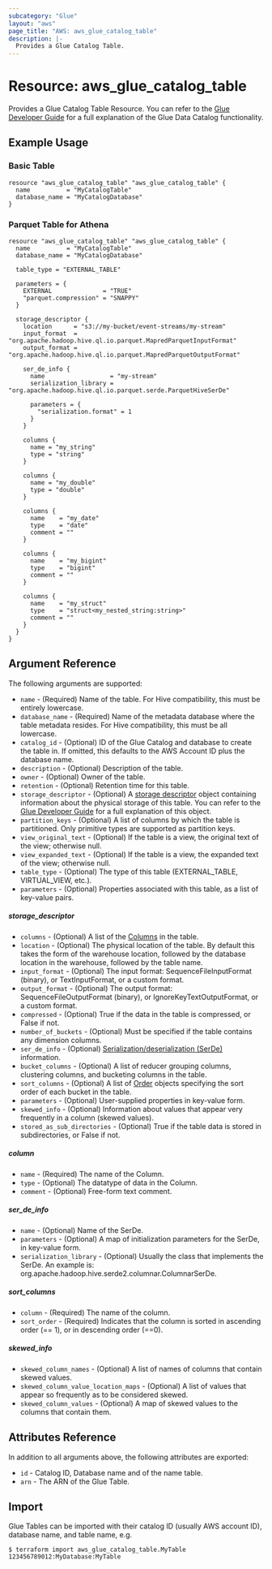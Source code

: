 ```yaml
---
subcategory: "Glue"
layout: "aws"
page_title: "AWS: aws_glue_catalog_table"
description: |-
  Provides a Glue Catalog Table.
---
```


# Resource: aws_glue_catalog_table

Provides a Glue Catalog Table Resource. You can refer to the [Glue Developer Guide](http://docs.aws.amazon.com/glue/latest/dg/populate-data-catalog.html) for a full explanation of the Glue Data Catalog functionality.

## Example Usage

### Basic Table

```hcl
resource "aws_glue_catalog_table" "aws_glue_catalog_table" {
  name          = "MyCatalogTable"
  database_name = "MyCatalogDatabase"
}
```

### Parquet Table for Athena

```hcl
resource "aws_glue_catalog_table" "aws_glue_catalog_table" {
  name          = "MyCatalogTable"
  database_name = "MyCatalogDatabase"

  table_type = "EXTERNAL_TABLE"

  parameters = {
    EXTERNAL              = "TRUE"
    "parquet.compression" = "SNAPPY"
  }

  storage_descriptor {
    location      = "s3://my-bucket/event-streams/my-stream"
    input_format  = "org.apache.hadoop.hive.ql.io.parquet.MapredParquetInputFormat"
    output_format = "org.apache.hadoop.hive.ql.io.parquet.MapredParquetOutputFormat"

    ser_de_info {
      name                  = "my-stream"
      serialization_library = "org.apache.hadoop.hive.ql.io.parquet.serde.ParquetHiveSerDe"

      parameters = {
        "serialization.format" = 1
      }
    }

    columns {
      name = "my_string"
      type = "string"
    }

    columns {
      name = "my_double"
      type = "double"
    }

    columns {
      name    = "my_date"
      type    = "date"
      comment = ""
    }

    columns {
      name    = "my_bigint"
      type    = "bigint"
      comment = ""
    }

    columns {
      name    = "my_struct"
      type    = "struct<my_nested_string:string>"
      comment = ""
    }
  }
}
```

## Argument Reference

The following arguments are supported:

* `name` - (Required) Name of the table. For Hive compatibility, this must be entirely lowercase.
* `database_name` - (Required) Name of the metadata database where the table metadata resides. For Hive compatibility, this must be all lowercase.
* `catalog_id` - (Optional) ID of the Glue Catalog and database to create the table in. If omitted, this defaults to the AWS Account ID plus the database name.
* `description` - (Optional) Description of the table.
* `owner` - (Optional) Owner of the table.
* `retention` - (Optional) Retention time for this table.
* `storage_descriptor` - (Optional) A [storage descriptor](#storage_descriptor) object containing information about the physical storage of this table. You can refer to the [Glue Developer Guide](https://docs.aws.amazon.com/glue/latest/dg/aws-glue-api-catalog-tables.html#aws-glue-api-catalog-tables-StorageDescriptor) for a full explanation of this object.
* `partition_keys` - (Optional) A list of columns by which the table is partitioned. Only primitive types are supported as partition keys.
* `view_original_text` - (Optional) If the table is a view, the original text of the view; otherwise null.
* `view_expanded_text` - (Optional) If the table is a view, the expanded text of the view; otherwise null.
* `table_type` - (Optional) The type of this table (EXTERNAL_TABLE, VIRTUAL_VIEW, etc.).
* `parameters` - (Optional) Properties associated with this table, as a list of key-value pairs.

##### storage_descriptor

* `columns` - (Optional) A list of the [Columns](#column) in the table.
* `location` - (Optional) The physical location of the table. By default this takes the form of the warehouse location, followed by the database location in the warehouse, followed by the table name.
* `input_format` - (Optional) The input format: SequenceFileInputFormat (binary), or TextInputFormat, or a custom format.
* `output_format` - (Optional) The output format: SequenceFileOutputFormat (binary), or IgnoreKeyTextOutputFormat, or a custom format.
* `compressed` - (Optional) True if the data in the table is compressed, or False if not.
* `number_of_buckets` - (Optional) Must be specified if the table contains any dimension columns.
* `ser_de_info` - (Optional) [Serialization/deserialization (SerDe)](#ser_de_info) information.
* `bucket_columns` - (Optional) A list of reducer grouping columns, clustering columns, and bucketing columns in the table.
* `sort_columns` - (Optional) A list of [Order](#sort_column) objects specifying the sort order of each bucket in the table.
* `parameters` - (Optional) User-supplied properties in key-value form.
* `skewed_info` - (Optional) Information about values that appear very frequently in a column (skewed values).
* `stored_as_sub_directories` - (Optional) True if the table data is stored in subdirectories, or False if not.

##### column

* `name` - (Required) The name of the Column.
* `type` - (Optional) The datatype of data in the Column.
* `comment` - (Optional) Free-form text comment.

##### ser_de_info

* `name` - (Optional) Name of the SerDe.
* `parameters` - (Optional) A map of initialization parameters for the SerDe, in key-value form.
* `serialization_library` - (Optional) Usually the class that implements the SerDe. An example is: org.apache.hadoop.hive.serde2.columnar.ColumnarSerDe.

##### sort_columns

* `column` - (Required) The name of the column.
* `sort_order` - (Required) Indicates that the column is sorted in ascending order (== 1), or in descending order (==0).

##### skewed_info

* `skewed_column_names` - (Optional) A list of names of columns that contain skewed values.
* `skewed_column_value_location_maps` - (Optional) A list of values that appear so frequently as to be considered skewed.
* `skewed_column_values` - (Optional) A map of skewed values to the columns that contain them.

## Attributes Reference

In addition to all arguments above, the following attributes are exported:

* `id` - Catalog ID, Database name and of the name table.
* `arn` - The ARN of the Glue Table.


## Import

Glue Tables can be imported with their catalog ID (usually AWS account ID), database name, and table name, e.g.

```
$ terraform import aws_glue_catalog_table.MyTable 123456789012:MyDatabase:MyTable
```
